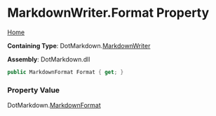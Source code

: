 # MarkdownWriter\.Format Property

[Home](../../../README.md)

**Containing Type**: DotMarkdown\.[MarkdownWriter](../README.md)

**Assembly**: DotMarkdown\.dll

```csharp
public MarkdownFormat Format { get; }
```

### Property Value

DotMarkdown\.[MarkdownFormat](../../MarkdownFormat/README.md)

